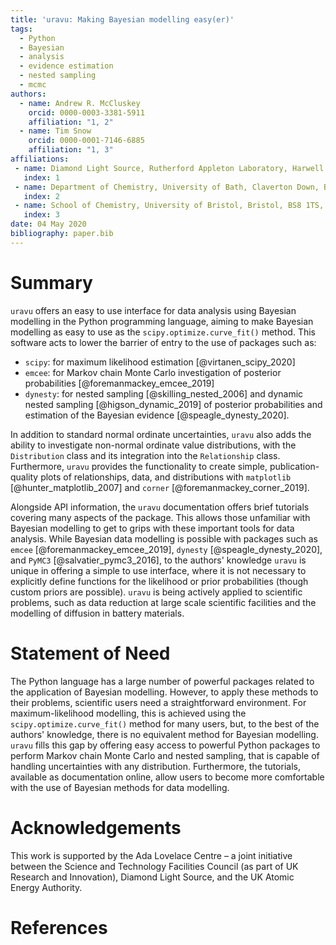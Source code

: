 ```yaml
---
title: 'uravu: Making Bayesian modelling easy(er)'
tags:
  - Python
  - Bayesian
  - analysis
  - evidence estimation
  - nested sampling
  - mcmc
authors:
  - name: Andrew R. McCluskey
    orcid: 0000-0003-3381-5911
    affiliation: "1, 2"
  - name: Tim Snow
    orcid: 0000-0001-7146-6885
    affiliation: "1, 3"
affiliations:
 - name: Diamond Light Source, Rutherford Appleton Laboratory, Harwell Science and Innovation Campus, Didcot, OX11 0DE, UK
   index: 1
 - name: Department of Chemistry, University of Bath, Claverton Down, Bath, BA2 7AY, UK
   index: 2
 - name: School of Chemistry, University of Bristol, Bristol, BS8 1TS, UK
   index: 3
date: 04 May 2020
bibliography: paper.bib
---
```


# Summary

`uravu` offers an easy to use interface for data analysis using Bayesian modelling in the Python programming language, aiming to make Bayesian modelling as easy to use as the `scipy.optimize.curve_fit()` method. 
This software acts to lower the barrier of entry to the use of packages such as:

- `scipy`: for maximum likelihood estimation [@virtanen_scipy_2020]
- `emcee`: for Markov chain Monte Carlo investigation of posterior probabilities [@foremanmackey_emcee_2019]
- `dynesty`: for nested sampling [@skilling_nested_2006] and dynamic nested sampling [@higson_dynamic_2019] of posterior probabilities and estimation of the Bayesian evidence [@speagle_dynesty_2020].

In addition to standard normal ordinate uncertainties, `uravu` also adds the ability to investigate non-normal ordinate value distributions, with the `Distribution` class and its integration into the `Relationship` class. 
Furthermore, `uravu` provides the functionality to create simple, publication-quality plots of relationships, data, and distributions with `matplotlib` [@hunter_matplotlib_2007] and `corner` [@foremanmackey_corner_2019]. 

Alongside API information, the `uravu` documentation offers brief tutorials covering many aspects of the package.
This allows those unfamiliar with Bayesian modelling to get to grips with these important tools for data analysis.
While Bayesian data modelling is possible with packages such as `emcee` [@foremanmackey_emcee_2019], `dynesty` [@speagle_dynesty_2020], and `PyMC3` [@salvatier_pymc3_2016], to the authors' knowledge `uravu` is unique in offering a simple to use interface, where it is not necessary to explicitly define functions for the likelihood or prior probabilities (though custom priors are possible). 
`uravu` is being actively applied to scientific problems, such as data reduction at large scale scientific facilities and the modelling of diffusion in battery materials.

# Statement of Need

The Python language has a large number of powerful packages related to the application of Bayesian modelling. 
However, to apply these methods to their problems, scientific users need a straightforward environment. 
For maximum-likelihood modelling, this is achieved using the `scipy.optimize.curve_fit()` method for many users, but, to the best of the authors' knowledge, there is no equivalent method for Bayesian modelling.
`uravu` fills this gap by offering easy access to powerful Python packages to perform Markov chain Monte Carlo and nested sampling, that is capable of handling uncertainties with any distribution. 
Furthermore, the tutorials, available as documentation online, allow users to become more comfortable with the use of Bayesian methods for data modelling.

# Acknowledgements

This work is supported by the Ada Lovelace Centre – a joint initiative between the Science and Technology Facilities Council (as part of UK Research and Innovation), Diamond Light Source, and the UK Atomic Energy Authority.

# References
